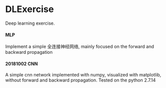 # DLExercise
Deep learning exercise.
#### MLP
Implement a simple 全连接神经网络, mainly focused on the forward and backward propagation
#### 20181002 CNN
A simple cnn network implemented with numpy, visualized with matplotlib, without forward and backward propagation.
Tested on the python 2.7.14